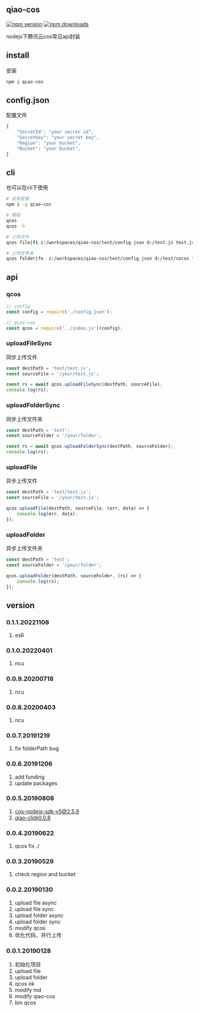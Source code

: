 ## qiao-cos
[![npm version](https://img.shields.io/npm/v/qiao-cos.svg?style=flat-square)](https://www.npmjs.org/package/qiao-cos)
[![npm downloads](https://img.shields.io/npm/dm/qiao-cos.svg?style=flat-square)](https://npm-stat.com/charts.html?package=qiao-cos)

nodejs下腾讯云cos常见api封装

## install

安装

```bash
npm i qiao-cos
```

## config.json

配置文件

```javascript
{
    "SecretId": "your secret id",
    "SecretKey": "your secret key",
    "Region": "your bucket",
    "Bucket": "your bucket",
}
```

## cli

也可以在cli下使用

```bash
# 全局安装
npm i -g qiao-cos

# 帮助
qcos
qcos -h

# 上传文件
qcos file|fi z:/workspaces/qiao-cos/test/config.json d:/test.js test.js	

# 上传文件夹
qcos folder|fo	z:/workspaces/qiao-cos/test/config.json d:/test/cocos test9
```

## api
### qcos
```javascript
// config
const config = require('./config.json');

// qiao-cos
const qcos = require('../index.js')(config);
```

### uploadFileSync

同步上传文件

```javascript
const destPath = 'test/test.js';
const sourceFile = '/your/test.js';

const rs = await qcos.uploadFileSync(destPath, sourceFile);
console.log(rs);
```

### uploadFolderSync

同步上传文件夹

```javascript
const destPath = 'test';
const sourceFolder = '/your/folder';

const rs = await qcos.uploadFolderSync(destPath, sourceFolder);
console.log(rs);
```

### uploadFile

异步上传文件

```javascript
const destPath = 'test/test.js';
const sourceFile = '/your/test.js';

qcos.uploadFile(destPath, sourceFile, (err, data) => {
    console.log(err, data);
});
```

### uploadFolder

异步上传文件夹

```javascript
const destPath = 'test';
const sourceFolder = '/your/folder';

qcos.uploadFolder(destPath, sourceFolder, (rs) => {
    console.log(rs);
});
```

## version
### 0.1.1.20221108
1. es6
   
### 0.1.0.20220401
1. ncu

### 0.0.9.20200718
1. ncu

### 0.0.8.20200403
1. ncu

### 0.0.7.20191219
1. fix folderPath bug

### 0.0.6.20191206
1. add funding
2. update packages

### 0.0.5.20190808
1. cos-nodejs-sdk-v5@2.5.9
2. qiao-cli@0.0.8

### 0.0.4.20190622
1. qcos fix ./

### 0.0.3.20190529
1. check region and bucket

### 0.0.2.20190130
1. upload file async
2. upload file sync
3. upload folder async
4. upload folder sync
5. modify qcos
6. 优化代码，并行上传

### 0.0.1.20190128
1. 初始化项目
2. upload file
3. upload folder 
4. qcos ok
5. modify md
6. modify qiao-cos
7. bin qcos
